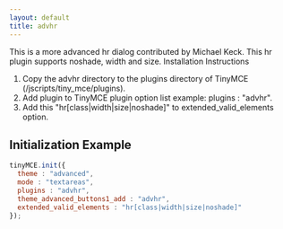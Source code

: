 ```yaml
---
layout: default
title: advhr
---
```


This is a more advanced hr dialog contributed by Michael Keck. This hr plugin supports noshade, width and size. Installation Instructions

1.  Copy the advhr directory to the plugins directory of TinyMCE (/jscripts/tiny_mce/plugins).
2.  Add plugin to TinyMCE plugin option list example: plugins : "advhr".
3.  Add this "hr[class|width|size|noshade]" to extended_valid_elements option.

## Initialization Example

```js
tinyMCE.init({
  theme : "advanced",
  mode : "textareas",
  plugins : "advhr",
  theme_advanced_buttons1_add : "advhr",
  extended_valid_elements : "hr[class|width|size|noshade]"
});

```
